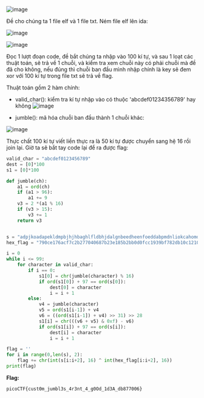 ![image](https://github.com/m01000xd/picoCTF/assets/122852491/5ff669b2-0a92-4d9d-9f08-3dc09dd12b27)

Đề cho chúng ta 1 file elf và 1 file txt.
Ném file elf lên ida:

![image](https://github.com/m01000xd/picoCTF/assets/122852491/e07f729f-3dee-4dba-b216-7bf02ec36c47)

![image](https://github.com/m01000xd/picoCTF/assets/122852491/c2085804-d495-45f5-9845-553dee98b3ba)

Đọc 1 lượt đoạn code, đề bắt chúng ta nhập vào 100 kí tự, và sau 1 loạt các thuật toán, sẽ trả về 1 chuỗi, và kiểm tra xem chuỗi này có 
phải chuỗi mà đề đã cho không, nếu đúng thì chuỗi ban đầu mình nhập chính là key sẽ đem xor với 100 kí tự trong file txt sẽ trả về flag.

Thuật toán gồm 2 hàm chính:

* valid_char(): kiểm tra kí tự nhập vào có thuộc 'abcdef01234356789' hay không
![image](https://github.com/m01000xd/picoCTF/assets/122852491/cd6a7301-87f6-4bfe-9252-e01652bb0c85)


* jumble(): mã hóa chuỗi ban đầu thành 1 chuỗi khác:


![image](https://github.com/m01000xd/picoCTF/assets/122852491/3a3ba5fb-20b6-42dd-a18d-af3d6b93b4c9)


Thực chất 100 kí tự viết liền thực ra là 50 kí tự được chuyển sang hệ 16 rồi join lại. Giờ ta sẽ bắt tay code lại để ra được flag:

```python
valid_char = "abcdef0123456789"
dest = [0]*100
s1 = [0]*100

def jumble(ch):
    a1 = ord(ch)
    if (a1 > 96):
        a1 += 9
    v3 = 2 *(a1 % 16)
    if (v3 > 15):
        v3 += 1
    return v3


s = "adpjkoadapekldmpbjhjhbaghlfldbhjdalgnbeedheenfoeddabpmdnliokcahomdphbcleipfgibjdcgmjcmadaomiakpdjcni"
hex_flag = "790ce176acf7c2b277040687b23e185b2bb0d0fcc1939bf782db10c1210218dc4b2b3c931a5c2f04ad5aa711d04175920aa0"

i = 0
while i <= 99:
    for character in valid_char:
        if i == 0:
            s1[0] = chr(jumble(character) % 16)
            if ord(s1[0]) + 97 == ord(s[0]):
                dest[0] = character
                i = i + 1
        else:
            v4 = jumble(character)
            v5 = ord(s1[i-1]) + v4
            v6 = ((ord(s1[i-1]) + v4) >> 31) >> 28
            s1[i] = chr(((v6 + v5) & 0xf) - v6)
            if ord(s1[i]) + 97 == ord(s[i]):
                dest[i] = character
                i = i + 1

flag = ''
for i in range(0,len(s), 2):
    flag += chr(int(s[i:i+2], 16) ^ int(hex_flag[i:i+2], 16))
print(flag)
```

**Flag:**

```python
picoCTF{cust0m_jumbl3s_4r3nt_4_g0Od_1d3A_db877006}
```



  
